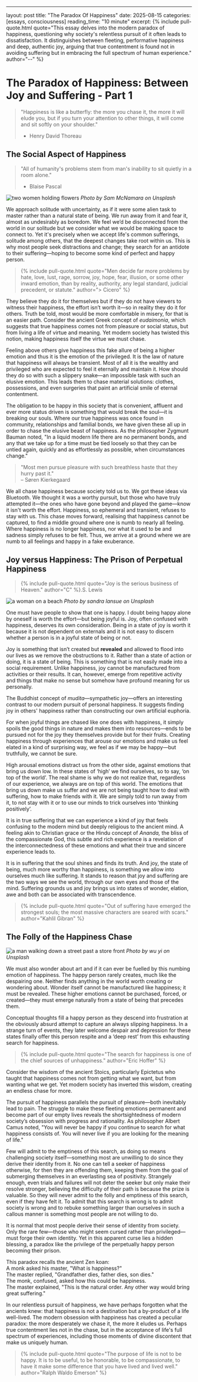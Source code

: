 ---
layout: post
title: "The Paradox Of Happiness"
date: 2025-08-15
categories: [essays, consciousness]
reading_time: "10 minute"
excerpt: {% include pull-quote.html quote="This essay delves into the modern paradox of happiness, questioning why society's relentless pursuit of it often leads to dissatisfaction. It distinguishes between fleeting, performative happiness and deep, authentic joy, arguing that true contentment is found not in avoiding suffering but in embracing the full spectrum of human experience." author="--" %}

# The Paradox of Happiness: Between Joy and Suffering - Part 1

> "Happiness is like a butterfly: the more you chase it, the more it
> will elude you, but if you turn your attention to other things, it
> will come and sit softly on your shoulder."  
> - Henry David Thoreau

## The Social Aspect of Happiness

> "All of humanity's problems stem from man's inability to sit quietly
> in a room alone."  
> - Blaise Pascal

![two women holding flowers](https://images.unsplash.com/photo-1505483531331-fc3cf89fd382?crop=entropy&cs=tinysrgb&fit=max&fm=jpg&ixid=M3wzMDAzMzh8MHwxfHNlYXJjaHw1MXx8cGVvcGxlJTIwc21pbGluZ3xlbnwwfHx8fDE3MzE3MzExMTd8MA&ixlib=rb-4.0.3&q=80&w=1080)
*Photo by Sam McNamara on Unsplash*

We approach solitude with uncertainty, as if it were some alien task to
master rather than a natural state of being. We run away from it and
fear it, almost as undesirably as boredom. We feel we’d be disconnected
from the world in our solitude but we consider what we would be making
space to connect to. Yet it's precisely when we accept life's common
sufferings, solitude among others, that the deepest changes take root
within us. This is why most people seek distractions and change; they
search for an antidote to their suffering—hoping to become some kind of
perfect and happy person.

> {% include pull-quote.html quote="Men decide far more problems by hate, love, lust, rage, sorrow, joy,
> hope, fear, illusion, or some other inward emotion, than by reality,
> authority, any legal standard, judicial precedent, or statute." author="> Cicero" %}

They believe they do it for themselves but if they do not have viewers
to witness their happiness, the effort isn’t worth it—so in reality they
do it for others. Truth be told, most would be more comfortable in
misery, for that is an easier path. Consider the ancient Greek concept
of *eudaimonia*, which suggests that true happiness comes not from
pleasure or social status, but from living a life of virtue and meaning.
Yet modern society has twisted this notion, making happiness itself the
virtue we must chase.

Feeling above others give happiness this fake allure of being a higher
emotion and thus it is the emotion of the privileged. It is the law of
nature that happiness will always be transient. Most of all it is the
wealthy and privileged who are expected to feel it eternally and
maintain it. How should they do so with such a slippery snake—an
impossible task with such an elusive emotion. This leads them to chase
material solutions: clothes, possessions, and even surgeries that paint
an artificial smile of eternal contentment.

The obligation to be happy in this society that is convenient, affluent
and ever more status driven is something that would break the soul—it is
breaking our souls. Where our true happiness was once found in
community, relationships and familial bonds, we have given these all up
in order to chase the elusive beast of happiness. As the philosopher
Zygmunt Bauman noted, "In a liquid modern life there are no permanent
bonds, and any that we take up for a time must be tied loosely so that
they can be untied again, quickly and as effortlessly as possible, when
circumstances change."

> "Most men pursue pleasure with such breathless haste that they hurry
> past it."  
> – Søren Kierkegaard

We all chase happiness because society told us to. We got these ideas
via Bluetooth. We thought it was a worthy pursuit, but those who have
truly attempted it—the ones who have gone beyond and played the
game—know it isn't worth the effort. Happiness, so ephemeral and
transient, refuses to stay with us. This chase moves forward, realising
that happiness cannot be captured, to find a middle ground where one is
numb to nearly all feeling. Where happiness is no longer happiness, nor
what it used to be and sadness simply refuses to be felt. Thus, we
arrive at a ground where we are numb to all feelings and happy in a fake
exuberance.

## Joy versus Happiness: The Prison of Perpetual Happiness

> {% include pull-quote.html quote="Joy is the serious business of Heaven." author="C" %}.S. Lewis

![a woman on a beach](https://images.unsplash.com/photo-1660629465812-1c550d2a2342?crop=entropy&cs=tinysrgb&fit=max&fm=jpg&ixid=M3wzMDAzMzh8MHwxfHNlYXJjaHwxNXx8aGFwcGluZXNzfGVufDB8fHx8MTczMTcyMjIxMnww&ixlib=rb-4.0.3&q=80&w=1080)
*Photo by sandra lansue on Unsplash*

One must have people to show that one is happy. I doubt being happy
alone by oneself is worth the effort—but being joyful is. Joy, often
confused with happiness, deserves its own consideration. Being in a
state of joy is worth it because it is not dependent on externals and it
is not easy to discern whether a person is in a joyful state of being or
not.

Joy is something that isn’t created but **revealed** and allowed to
flood into our lives as we remove the obstructions to it. Rather than a
state of action or doing, it is a state of being. This is something that
is not easily made into a social requirement. Unlike happiness, joy
cannot be manufactured from activities or their results. It can,
however, emerge from repetitive activity and things that make no sense
but somehow have profound meaning for us personally.

The Buddhist concept of *mudita*—sympathetic joy—offers an interesting
contrast to our modern pursuit of personal happiness. It suggests
finding joy in others' happiness rather than constructing our own
artificial euphoria.

For when joyful things are chased like one does with happiness, it
simply spoils the good things in nature and makes them into
resources—ends to be pursued not for the joy they themselves provide but
for their fruits. Creating happiness through experiences that arouse our
emotions and make us feel elated in a kind of surprising way, we feel as
if we may be happy—but truthfully, we cannot be sure.

High arousal emotions distract us from the other side, against emotions
that bring us down low. In these states of ‘high’ we find ourselves, so
to say, ‘on top of the world’. The real shame is why we do not realize
that, regardless of our experience, we always are on top of this world.
The emotions that bring us down make us suffer and we are not being
taught how to deal with suffering, how to make friends with it. We are
simply told to run away from it, to not stay with it or to use our minds
to trick ourselves into ‘thinking positively’.

It is in true suffering that we can experience a kind of joy that feels
confusing to the modern mind but deeply religious to the ancient mind. A
feeling akin to Christian grace or the Hindu concept of *Ananda,* the
bliss of the compassionate God, this subtle and rich experience is a
revelation of the interconnectedness of these emotions and what their
true and sincere experience leads to.

It is in suffering that the soul shines and finds its truth. And joy,
the state of being, much more worthy than happiness, is something we
allow into ourselves much like suffering. It stands to reason that joy
and suffering are the two ways we see the world, through our own eyes
and those of the mind. Suffering grounds us and joy brings us into
states of wonder, elation, awe and both can be associated with
transcendence.

> {% include pull-quote.html quote="Out of suffering have emerged the strongest souls; the most massive
> characters are seared with scars." author="Kahlil Gibran" %}

## The Folly of the Happiness Chase 

![a man walking down a street past a store front](https://images.unsplash.com/photo-1710163132381-5564b0777726?crop=entropy&cs=tinysrgb&fit=max&fm=jpg&ixid=M3wzMDAzMzh8MHwxfHNlYXJjaHw0NHx8Y2hhc2luZ3xlbnwwfHx8fDE3MzE3MzA3OTB8MA&ixlib=rb-4.0.3&q=80&w=1080)
*Photo by wu yi on Unsplash*

We must also wonder about art and if it can ever be fuelled by this
numbing emotion of happiness. The happy person rarely creates, much like
the despairing one. Neither finds anything in the world worth creating
or wondering about. Wonder itself cannot be manufactured like happiness;
it must be revealed. These higher emotions cannot be purchased, forced,
or created—they must emerge naturally from a state of being that
precedes them.

Conceptual thoughts fill a happy person as they descend into frustration
at the obviously absurd attempt to capture an always slipping happiness.
In a strange turn of events, they later welcome despair and depression
for these states finally offer this person respite and a ‘deep rest’
from this exhausting search for happiness.

> {% include pull-quote.html quote="The search for happiness is one of the chief sources of
> unhappiness." author="Eric Hoffer" %}

Consider the wisdom of the ancient Stoics, particularly Epictetus who
taught that happiness comes not from getting what we want, but from
wanting what we get. Yet modern society has inverted this wisdom,
creating an endless chase for more.

The pursuit of happiness parallels the pursuit of pleasure—both
inevitably lead to pain. The struggle to make these fleeting emotions
permanent and become part of our empty lives reveals the
shortsightedness of modern society’s obsession with progress and
rationality. As philosopher Albert Camus noted, "You will never be happy
if you continue to search for what happiness consists of. You will never
live if you are looking for the meaning of life."

Few will admit to the emptiness of this search, as doing so means
challenging society itself—something most are unwilling to do since they
derive their identity from it. No one can tell a seeker of happiness
otherwise, for then they are offending them, keeping them from the goal
of submerging themselves in an everlasting sea of positivity. Strangely
enough, even trials and failures will not deter the seeker but only make
their resolve stronger, believing the difficulty of their path is
because the prize is valuable. So they will never admit to the folly and
emptiness of this search, even if they have felt it. To admit that this
search is wrong is to admit society is wrong and to rebuke something
larger than ourselves in such a callous manner is something most people
are not willing to do.

It is normal that most people derive their sense of identity from
society. Only the rare few—those who might seem cursed rather than
privileged—must forge their own identity. Yet in this apparent curse
lies a hidden blessing, a paradox like the privilege of the perpetually
happy person becoming their prison.

This paradox recalls the ancient Zen koan:  
A monk asked his master, "What is happiness?"  
The master replied, "Grandfather dies, father dies, son dies."  
The monk, confused, asked how this could be happiness.  
The master explained, "This is the natural order. Any other way would
bring great suffering."

In our relentless pursuit of happiness, we have perhaps forgotten what
the ancients knew: that happiness is not a destination but a by-product
of a life well-lived. The modern obsession with happiness has created a
peculiar paradox: the more desperately we chase it, the more it eludes
us. Perhaps true contentment lies not in the chase, but in the
acceptance of life's full spectrum of experiences, including those
moments of divine discontent that make us uniquely human.

> {% include pull-quote.html quote="The purpose of life is not to be happy. It is to be useful, to be
> honorable, to be compassionate, to have it make some difference that
> you have lived and lived well." author="Ralph Waldo Emerson" %}
